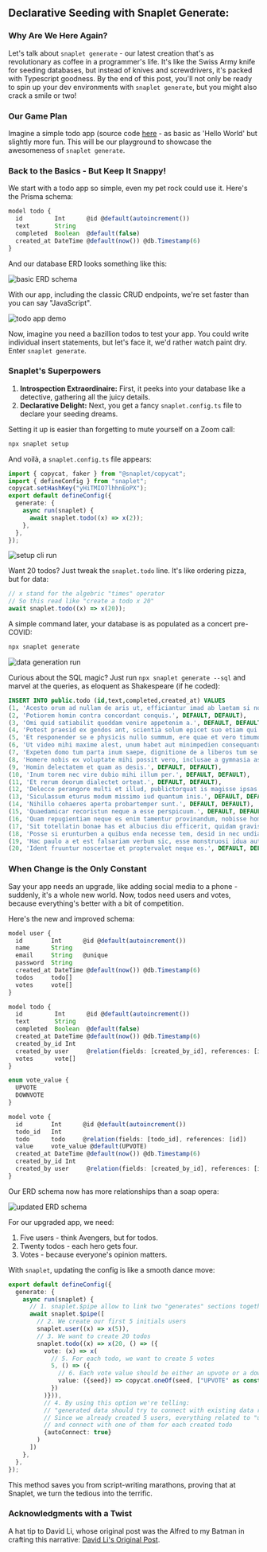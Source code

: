 ## Declarative Seeding with Snaplet Generate:

### Why Are We Here Again?
Let's talk about `snaplet generate` - our latest creation that's as revolutionary as coffee in a programmer's life. It's like the Swiss Army knife for seeding databases, but instead of knives and screwdrivers, it's packed with Typescript goodness. By the end of this post, you'll not only be ready to spin up your dev environments with `snaplet generate`, but you might also crack a smile or two!

### Our Game Plan
Imagine a simple todo app (source code [here](https://github.com/avallete/todonextjs) - as basic as 'Hello World' but slightly more fun. This will be our playground to showcase the awesomeness of `snaplet generate`.

### Back to the Basics - But Keep It Snappy!
We start with a todo app so simple, even my pet rock could use it. Here's the Prisma schema:

```ts
model todo {
  id         Int      @id @default(autoincrement())
  text       String
  completed  Boolean  @default(false)
  created_at DateTime @default(now()) @db.Timestamp(6)
}
```

And our database ERD looks something like this:

![basic ERD schema](https://github.com/avallete/todonextjs/assets/8771783/097fce2f-9732-412e-bd30-d3cc76d96504)

With our app, including the classic CRUD endpoints, we're set faster than you can say "JavaScript".

![todo app demo](https://github.com/avallete/todonextjs/assets/8771783/5896b6a7-7bb1-4bf1-8a85-b125c0177a83)

Now, imagine you need a bazillion todos to test your app. You could write individual insert statements, but let's face it, we'd rather watch paint dry. Enter `snaplet generate`.

### Snaplet's Superpowers

1. **Introspection Extraordinaire:** First, it peeks into your database like a detective, gathering all the juicy details.
2. **Declarative Delight:** Next, you get a fancy `snaplet.config.ts` file to declare your seeding dreams.

Setting it up is easier than forgetting to mute yourself on a Zoom call:

```bash
npx snaplet setup
```

And voilà, a `snaplet.config.ts` file appears:

```ts
import { copycat, faker } from "@snaplet/copycat";
import { defineConfig } from "snaplet";
copycat.setHashKey("yHiTMIO7lhhnEoPX");
export default defineConfig({
  generate: {
    async run(snaplet) {
      await snaplet.todo((x) => x(2));
    },
  },
});
```

![setup cli run](https://github.com/avallete/todonextjs/assets/8771783/9805bdcf-7008-45ae-b91b-a6f75f3d5ef5)

Want 20 todos? Just tweak the `snaplet.todo` line. It's like ordering pizza, but for data:

```ts
// x stand for the algebric "times" operator
// So this read like "create a todo x 20"
await snaplet.todo((x) => x(20));
```

A simple command later, your database is as populated as a concert pre-COVID:

```bash
npx snaplet generate
```

![data generation run](https://github.com/avallete/todonextjs/assets/8771783/e1ecf3b9-7cd8-41c2-a7e4-84c36c1f5fbc)

Curious about the SQL magic? Just run `npx snaplet generate --sql` and marvel at the queries, as eloquent as Shakespeare (if he coded):


```sql
INSERT INTO public.todo (id,text,completed,created_at) VALUES
(1, 'Acesto orum ad nullam de aris ut, efficiantur imad ab laetam si nobis exmultamen esse.', DEFAULT, DEFAULT),
(2, 'Potiorem homin contra concordant conquis.', DEFAULT, DEFAULT),
(3, 'Omi quid satiabilit quoddam venire appetenim a.', DEFAULT, DEFAULT),
(4, 'Potest praesid ex gendos ant, scientia solum epicet suo etiam qui dicta.', DEFAULT, DEFAULT),
(5, 'Et responender se e physicis nullo summum, ere quae et vero timumquam sent quibusu.', DEFAULT, DEFAULT),
(6, 'Ut video mihi maxime alest, unum habet aut minimpedien consequantur congressuscip.', DEFAULT, DEFAULT),
(7, 'Expeten domo tum parta inum saepe, dignitione de a liberos tum se homo qua.', DEFAULT, DEFAULT),
(8, 'Homere nobis ex voluptate mihi possit vero, inclusae a gymnasia as poteramic ut vita.', DEFAULT, DEFAULT),
(9, 'Homin delectatem et quam as desis.', DEFAULT, DEFAULT),
(10, 'Inum torem nec vire dubio mihi illum per.', DEFAULT, DEFAULT),
(11, 'Et rerum deorum dialectet orteat.', DEFAULT, DEFAULT),
(12, 'Delecce perangore multi et illud, publictorquat is magisse ipsas referin neque sive.', DEFAULT, DEFAULT),
(13, 'Siculassum eturus modum missimo iud quantum inis.', DEFAULT, DEFAULT),
(14, 'Nihillo cohaeres aperta probartemper sunt.', DEFAULT, DEFAULT),
(15, 'Quaedamicar recoristun neque a esse perspicuum.', DEFAULT, DEFAULT),
(16, 'Quam repugientiam neque es enim tamentur provinandum, nobisse hominesse sublatincur eosque et corpus consequi itur.', DEFAULT, DEFAULT),
(17, 'Sit totellatin bonae has et albucius diu efficerit, quidam gravisse si m nondum.', DEFAULT, DEFAULT),
(18, 'Posse si erunturben a quibus enda necesse tem, desid in nec undia satiabillus afferre.', DEFAULT, DEFAULT),
(19, 'Hac paulo a et est falsariam verbum sic, esse monstruosi idua aut debilitur non mediocritud haec.', DEFAULT, DEFAULT),
(20, 'Ident fruuntur noscertae et proptervalet neque es.', DEFAULT, DEFAULT);
```

### When Change is the Only Constant
Say your app needs an upgrade, like adding social media to a phone - suddenly, it's a whole new world. Now, todos need users and votes, because everything's better with a bit of competition.

Here's the new and improved schema:

```ts
model user {
  id        Int      @id @default(autoincrement())
  name      String
  email     String   @unique
  password  String
  created_at DateTime @default(now()) @db.Timestamp(6)
  todos     todo[]
  votes     vote[]
}

model todo {
  id         Int      @id @default(autoincrement())
  text       String
  completed  Boolean  @default(false)
  created_at DateTime @default(now()) @db.Timestamp(6)
  created_by_id Int
  created_by user     @relation(fields: [created_by_id], references: [id])
  votes      vote[]
}

enum vote_value {
  UPVOTE
  DOWNVOTE
}

model vote {
  id        Int      @id @default(autoincrement())
  todo_id   Int
  todo      todo     @relation(fields: [todo_id], references: [id])      
  value     vote_value @default(UPVOTE)
  created_at DateTime @default(now()) @db.Timestamp(6)
  created_by_id Int
  created_by user     @relation(fields: [created_by_id], references: [id])
}
```

Our ERD schema now has more relationships than a soap opera:

![updated ERD schema](https://github.com/avallete/todonextjs/assets/8771783/06156217-8c3c-4ad1-a949-1a3e6cd434e3)

For our upgraded app, we need:

1. Five users - think Avengers, but for todos.
2. Twenty todos - each hero gets four.
3. Votes - because everyone's opinion matters.

With `snaplet`, updating the config is like a smooth dance move:

```ts
export default defineConfig({
  generate: {
    async run(snaplet) {
      // 1. snaplet.$pipe allow to link two "generates" sections togethers
      await snaplet.$pipe([
        // 2. We create our first 5 initials users
        snaplet.user((x) => x(5)),
        // 3. We want to create 20 todos
        snaplet.todo((x) => x(20, () => ({
          vote: (x) => x(
            // 5. For each todo, we want to create 5 votes
            5, () => ({
              // 6. Each vote value should be either an upvote or a downvote
              value: ({seed}) => copycat.oneOf(seed, ["UPVOTE" as const, "DOWNVOTE" as const])
            })
          )})),
	      // 4. By using this option we're telling:
	      // "generated data should try to connect with existing data rather than create new one"
	      // Since we already created 5 users, everything related to "users" in our todo will pick
	      // and connect with one of them for each created todo
          {autoConnect: true}
        )
	  ]) 
    },
  },
});
```

This method saves you from script-writing marathons, proving that at Snaplet, we turn the tedious into the terrific.

### Acknowledgments with a Twist
A hat tip to David Li, whose original post was the Alfred to my Batman in crafting this narrative: [David Li's Original Post](https://friendlyuser.github.io/posts/tech/js/nextjs_todo_list_neon/).
